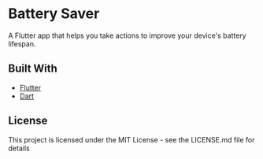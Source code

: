 # Battery Saver

A Flutter app that helps you take actions to improve your device's battery lifespan.

## Built With
* [Flutter](https://flutter.dev/)
* [Dart](https://dart.dev/)

## License
This project is licensed under the MIT License - see the LICENSE.md file for details

